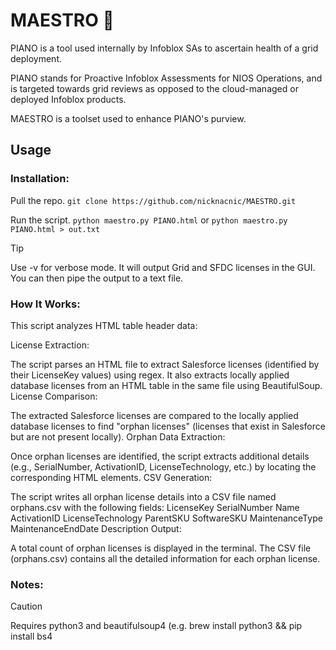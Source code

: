 # MAESTRO 🎹
PIANO is a tool used internally by Infoblox SAs to ascertain health of a grid deployment.  

PIANO stands for Proactive Infoblox Assessments for NIOS Operations, and is targeted towards grid reviews as opposed to the cloud-managed or deployed Infoblox products. 

MAESTRO is a toolset used to enhance PIANO's purview.

## Usage

### Installation:
Pull the repo.
```git clone https://github.com/nicknacnic/MAESTRO.git```

Run the script.
```python maestro.py PIANO.html``` or ```python maestro.py PIANO.html > out.txt```

> [!TIP]
> Use -v for verbose mode. It will output Grid and SFDC licenses in the GUI. You can then pipe the output to a text file.

### How It Works:
This script analyzes HTML table header data:

License Extraction:

The script parses an HTML file to extract Salesforce licenses (identified by their LicenseKey values) using regex.
It also extracts locally applied database licenses from an HTML table in the same file using BeautifulSoup.
License Comparison:

The extracted Salesforce licenses are compared to the locally applied database licenses to find "orphan licenses" (licenses that exist in Salesforce but are not present locally).
Orphan Data Extraction:

Once orphan licenses are identified, the script extracts additional details (e.g., SerialNumber, ActivationID, LicenseTechnology, etc.) by locating the corresponding HTML elements.
CSV Generation:

The script writes all orphan license details into a CSV file named orphans.csv with the following fields:
LicenseKey
SerialNumber
Name
ActivationID
LicenseTechnology
ParentSKU
SoftwareSKU
MaintenanceType
MaintenanceEndDate
Description
Output:

A total count of orphan licenses is displayed in the terminal.
The CSV file (orphans.csv) contains all the detailed information for each orphan license.

### Notes:
> [!CAUTION]
> Requires python3 and beautifulsoup4 (e.g. brew install python3 && pip install bs4

